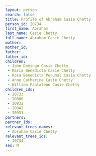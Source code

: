 ```yaml
---
layout: person
search: false
title: Profile of Abraham Casie Chetty
person_id: I0734
first_name: Abraham
last_name: Casie Chetty
full_name: Abraham Casie Chetty
mother: 
mother_id: 
father: 
father_id: 
children:
 - John Domingo Casie Chetty
 - Maria Benedicta Casie Chetty
 - Rosa Benedicta Perumal Casie Chetty
 - Anne Catherine Casie Chetty
 - William Pantaleon Casie Chetty
children_ids:
 - I0733
 - I0800
 - I0832
 - I0842
 - I0931
partners:
partner_ids:
relevant_trees_names:
 - Abraham Casie Chetty
relevant_trees_ids:
 - I0734
sex: M
---
```


